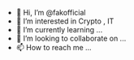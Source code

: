 - 👋 Hi, I’m @fakofficial
- 👀 I’m interested in Crypto , IT 
- 🌱 I’m currently learning ...
- 💞️ I’m looking to collaborate on ...
- 📫 How to reach me ...

<!---
fakofficial/fakofficial is a ✨ special ✨ repository because its `README.md` (this file) appears on your GitHub profile.
You can click the Preview link to take a look at your changes.
--->
